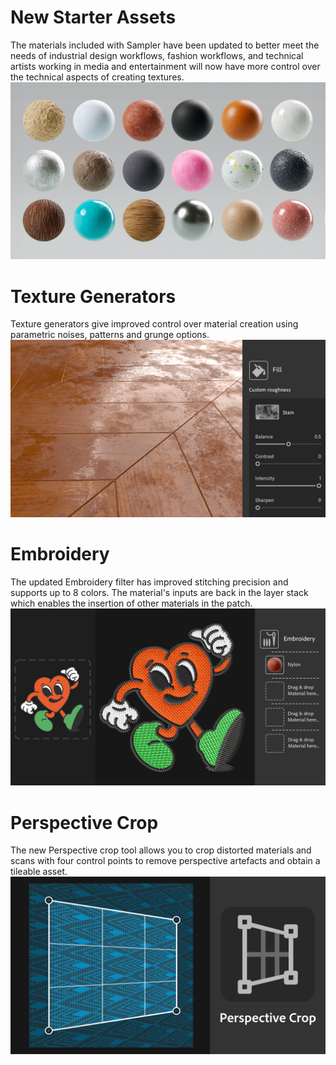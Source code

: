 # New Starter Assets
The materials included with Sampler have been updated to better meet the needs of industrial design workflows, fashion workflows, and technical artists working in media and entertainment will now have more control over the technical aspects of creating textures. 
![visual](NewStarterContent.png)


# Texture Generators
Texture generators give improved control over material creation using parametric noises, patterns and grunge options. 
![visual](sa_whats-new-screen_v4-3-0_generators.png)


# Embroidery
The updated Embroidery filter has improved stitching precision and supports up to 8 colors. The material's inputs are back in the layer stack which enables the insertion of other materials in the patch. 
![visual](Embroideryv3.png)

# Perspective Crop
The new Perspective crop tool allows you to crop distorted materials and scans with four control points to remove perspective artefacts and obtain a tileable asset.
![visual](PerspectiveCropTool.png)